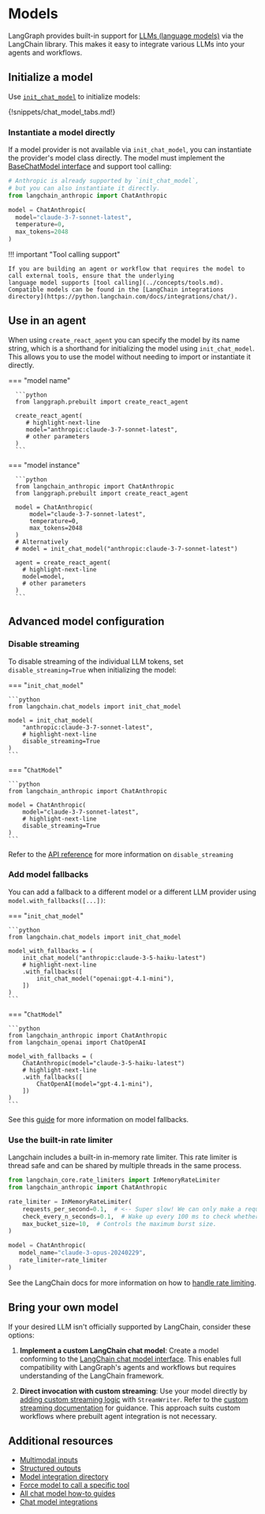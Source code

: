 # Models

LangGraph provides built-in support for [LLMs (language models)](https://python.langchain.com/docs/concepts/chat_models/) via the LangChain library. This makes it easy to integrate various LLMs into your agents and workflows.


## Initialize a model

Use [`init_chat_model`](https://python.langchain.com/docs/how_to/chat_models_universal_init/) to initialize models:

{!snippets/chat_model_tabs.md!}

### Instantiate a model directly

If a model provider is not available via `init_chat_model`, you can instantiate the provider's model class directly. The model must implement the [BaseChatModel interface](https://python.langchain.com/api_reference/core/language_models/langchain_core.language_models.chat_models.BaseChatModel.html) and support tool calling:


```python
# Anthropic is already supported by `init_chat_model`,
# but you can also instantiate it directly.
from langchain_anthropic import ChatAnthropic

model = ChatAnthropic(
  model="claude-3-7-sonnet-latest",
  temperature=0,
  max_tokens=2048
)
```

!!! important "Tool calling support"

    If you are building an agent or workflow that requires the model to call external tools, ensure that the underlying
    language model supports [tool calling](../concepts/tools.md). Compatible models can be found in the [LangChain integrations directory](https://python.langchain.com/docs/integrations/chat/).


## Use in an agent

When using `create_react_agent` you can specify the model by its name string, which is a shorthand for initializing the model using `init_chat_model`. This allows you to use the model without needing to import or instantiate it directly.

=== "model name"


      ```python
      from langgraph.prebuilt import create_react_agent

      create_react_agent(
         # highlight-next-line
         model="anthropic:claude-3-7-sonnet-latest",
         # other parameters
      )
      ```

=== "model instance"

      ```python
      from langchain_anthropic import ChatAnthropic
      from langgraph.prebuilt import create_react_agent

      model = ChatAnthropic(
          model="claude-3-7-sonnet-latest",
          temperature=0,
          max_tokens=2048
      )
      # Alternatively
      # model = init_chat_model("anthropic:claude-3-7-sonnet-latest")

      agent = create_react_agent(
        # highlight-next-line
        model=model,
        # other parameters
      )
      ```

## Advanced model configuration

### Disable streaming

To disable streaming of the individual LLM tokens, set `disable_streaming=True` when initializing the model:

=== "`init_chat_model`"

    ```python
    from langchain.chat_models import init_chat_model

    model = init_chat_model(
        "anthropic:claude-3-7-sonnet-latest",
        # highlight-next-line
        disable_streaming=True
    )
    ```

=== "`ChatModel`"

    ```python
    from langchain_anthropic import ChatAnthropic

    model = ChatAnthropic(
        model="claude-3-7-sonnet-latest",
        # highlight-next-line
        disable_streaming=True
    )
    ```

Refer to the [API reference](https://python.langchain.com/api_reference/core/language_models/langchain_core.language_models.chat_models.BaseChatModel.html#langchain_core.language_models.chat_models.BaseChatModel.disable_streaming) for more information on `disable_streaming`

### Add model fallbacks

You can add a fallback to a different model or a different LLM provider using `model.with_fallbacks([...])`:

=== "`init_chat_model`"

    ```python
    from langchain.chat_models import init_chat_model

    model_with_fallbacks = (
        init_chat_model("anthropic:claude-3-5-haiku-latest")
        # highlight-next-line
        .with_fallbacks([
            init_chat_model("openai:gpt-4.1-mini"),
        ])
    )
    ```

=== "`ChatModel`"

    ```python
    from langchain_anthropic import ChatAnthropic
    from langchain_openai import ChatOpenAI

    model_with_fallbacks = (
        ChatAnthropic(model="claude-3-5-haiku-latest")
        # highlight-next-line
        .with_fallbacks([
            ChatOpenAI(model="gpt-4.1-mini"),
        ])
    )
    ```

See this [guide](https://python.langchain.com/docs/how_to/fallbacks/#fallback-to-better-model) for more information on model fallbacks.

### Use the built-in rate limiter

Langchain includes a built-in in-memory rate limiter. This rate limiter is thread safe and can be shared by multiple threads in the same process.

```python
from langchain_core.rate_limiters import InMemoryRateLimiter
from langchain_anthropic import ChatAnthropic

rate_limiter = InMemoryRateLimiter(
    requests_per_second=0.1,  # <-- Super slow! We can only make a request once every 10 seconds!!
    check_every_n_seconds=0.1,  # Wake up every 100 ms to check whether allowed to make a request,
    max_bucket_size=10,  # Controls the maximum burst size.
)

model = ChatAnthropic(
   model_name="claude-3-opus-20240229", 
   rate_limiter=rate_limiter
)
```

See the LangChain docs for more information on how to [handle rate limiting](https://python.langchain.com/docs/how_to/chat_model_rate_limiting/).

## Bring your own model

If your desired LLM isn't officially supported by LangChain, consider these options:

1. **Implement a custom LangChain chat model**: Create a model conforming to the [LangChain chat model interface](https://python.langchain.com/docs/how_to/custom_chat_model/). This enables full compatibility with LangGraph's agents and workflows but requires understanding of the LangChain framework.

2. **Direct invocation with custom streaming**: Use your model directly by [adding custom streaming logic](../how-tos/streaming.md#use-with-any-llm) with `StreamWriter`.
   Refer to the [custom streaming documentation](../how-tos/streaming.md#use-with-any-llm) for guidance. This approach suits custom workflows where prebuilt agent integration is not necessary.

 
## Additional resources

- [Multimodal inputs](https://python.langchain.com/docs/how_to/multimodal_inputs/)
- [Structured outputs](https://python.langchain.com/docs/how_to/structured_output/)
- [Model integration directory](https://python.langchain.com/docs/integrations/chat/)
- [Force model to call a specific tool](https://python.langchain.com/docs/how_to/tool_choice/)
- [All chat model how-to guides](https://python.langchain.com/docs/how_to/#chat-models)
- [Chat model integrations](https://python.langchain.com/docs/integrations/chat/)
